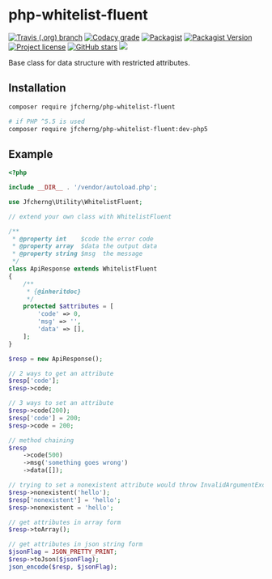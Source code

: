 # php-whitelist-fluent

<a href="https://travis-ci.org/jfcherng/php-whitelist-fluent"><img alt="Travis (.org) branch" src="https://img.shields.io/travis/jfcherng/php-whitelist-fluent/master"></a>
<a href="https://app.codacy.com/project/jfcherng/php-whitelist-fluent/dashboard"><img alt="Codacy grade" src="https://img.shields.io/codacy/grade/6780f76764da4d578f903680f3b90a11/master"></a>
<a href="https://packagist.org/packages/jfcherng/php-whitelist-fluent"><img alt="Packagist" src="https://img.shields.io/packagist/dt/jfcherng/php-whitelist-fluent"></a>
<a href="https://packagist.org/packages/jfcherng/php-whitelist-fluent"><img alt="Packagist Version" src="https://img.shields.io/packagist/v/jfcherng/php-whitelist-fluent"></a>
<a href="https://github.com/jfcherng/php-whitelist-fluent/blob/master/LICENSE"><img alt="Project license" src="https://img.shields.io/github/license/jfcherng/php-whitelist-fluent"></a>
<a href="https://github.com/jfcherng/php-whitelist-fluent/stargazers"><img alt="GitHub stars" src="https://img.shields.io/github/stars/jfcherng/php-whitelist-fluent?logo=github"></a>
<a href="https://www.paypal.me/jfcherng/5usd" title="Donate to this project using Paypal"><img src="https://img.shields.io/badge/paypal-donate-blue.svg?logo=paypal" /></a>

Base class for data structure with restricted attributes.


## Installation

```bash
composer require jfcherng/php-whitelist-fluent

# if PHP ^5.5 is used
composer require jfcherng/php-whitelist-fluent:dev-php5
```


## Example

```php
<?php

include __DIR__ . '/vendor/autoload.php';

use Jfcherng\Utility\WhitelistFluent;

// extend your own class with WhitelistFluent

/**
 * @property int    $code the error code
 * @property array  $data the output data
 * @property string $msg  the message
 */
class ApiResponse extends WhitelistFluent
{
    /**
     * {@inheritdoc}
     */
    protected $attributes = [
        'code' => 0,
        'msg' => '',
        'data' => [],
    ];
}

$resp = new ApiResponse();

// 2 ways to get an attribute
$resp['code'];
$resp->code;

// 3 ways to set an attribute
$resp->code(200);
$resp['code'] = 200;
$resp->code = 200;

// method chaining
$resp
    ->code(500)
    ->msg('something goes wrong')
    ->data([]);

// trying to set a nonexistent attribute would throw InvalidArgumentException
$resp->nonexistent('hello');
$resp['nonexistent'] = 'hello';
$resp->nonexistent = 'hello';

// get attributes in array form
$resp->toArray();

// get attributes in json string form
$jsonFlag = JSON_PRETTY_PRINT;
$resp->toJson($jsonFlag);
json_encode($resp, $jsonFlag);
```

